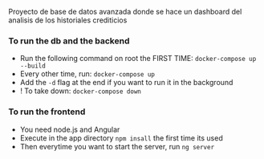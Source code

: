 Proyecto de base de datos avanzada donde se hace un dashboard del analisis de los historiales crediticios

### To run the **db** and the **backend**
- Run the following command on root the FIRST TIME: ```docker-compose up --build```
- Every other time, run: ```docker-compose up```
- Add the ```-d``` flag at the end if you want to run it in the background
- ! To take down: ```docker-compose down```

### To run the **frontend**
- You need node.js and Angular
- Execute in the app directory ```npm insall``` the first time its used
- Then everytime you want to start the server, run ```ng server```